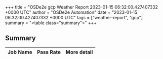 +++
title = "OSDe2e gcp Weather Report 2023-01-15 06:32:00.427407332 +0000 UTC"
author = "OSDe2e Automation"
date = "2023-01-15 06:32:00.427407332 +0000 UTC"
tags = ["weather-report", "gcp"]
summary = "<table class=\"summary\"></table>"
+++
## Summary

| Job Name | Pass Rate | More detail |
|----------|-----------|-------------|




